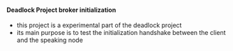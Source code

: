 #### Deadlock Project broker initialization

* this project is a experimental part of the deadlock project
* its main purpose is to test the initialization handshake between the client and the speaking node
